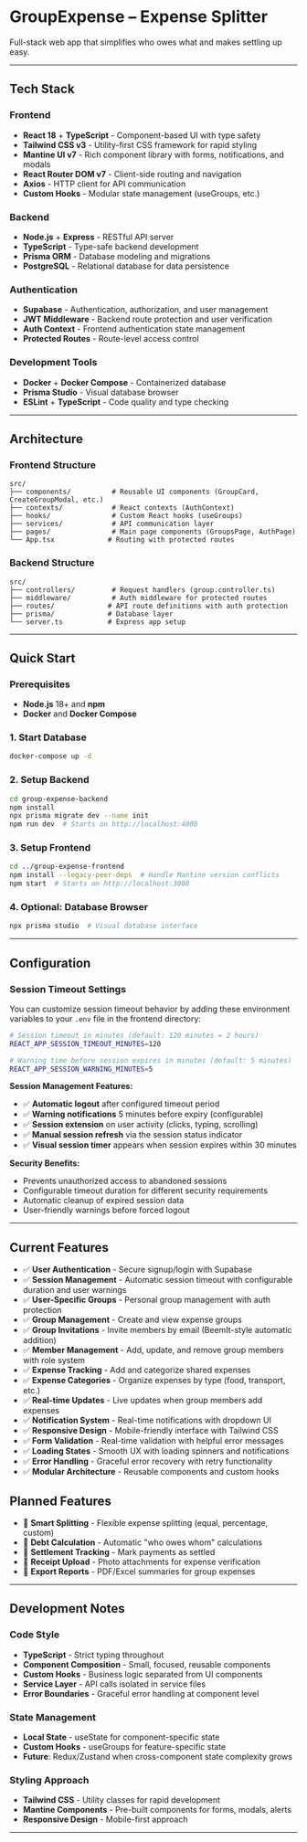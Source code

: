 # GroupExpense – Expense Splitter

Full-stack web app that simplifies who owes what and makes settling up easy.

---

## Tech Stack

### Frontend

- **React 18** + **TypeScript** - Component-based UI with type safety
- **Tailwind CSS v3** - Utility-first CSS framework for rapid styling
- **Mantine UI v7** - Rich component library with forms, notifications, and modals
- **React Router DOM v7** - Client-side routing and navigation
- **Axios** - HTTP client for API communication
- **Custom Hooks** - Modular state management (useGroups, etc.)

### Backend

- **Node.js** + **Express** - RESTful API server
- **TypeScript** - Type-safe backend development
- **Prisma ORM** - Database modeling and migrations
- **PostgreSQL** - Relational database for data persistence

### Authentication

- **Supabase** - Authentication, authorization, and user management
- **JWT Middleware** - Backend route protection and user verification
- **Auth Context** - Frontend authentication state management
- **Protected Routes** - Route-level access control

### Development Tools

- **Docker** + **Docker Compose** - Containerized database
- **Prisma Studio** - Visual database browser
- **ESLint** + **TypeScript** - Code quality and type checking

---

## Architecture

### Frontend Structure

```
src/
├── components/          # Reusable UI components (GroupCard, CreateGroupModal, etc.)
├── contexts/            # React contexts (AuthContext)
├── hooks/               # Custom React hooks (useGroups)
├── services/            # API communication layer
├── pages/               # Main page components (GroupsPage, AuthPage)
└── App.tsx             # Routing with protected routes
```

### Backend Structure

```
src/
├── controllers/         # Request handlers (group.controller.ts)
├── middleware/          # Auth middleware for protected routes
├── routes/             # API route definitions with auth protection
├── prisma/             # Database layer
└── server.ts           # Express app setup
```

---

## Quick Start

### Prerequisites

- **Node.js** 18+ and **npm**
- **Docker** and **Docker Compose**

### 1. Start Database

```bash
docker-compose up -d
```

### 2. Setup Backend

```bash
cd group-expense-backend
npm install
npx prisma migrate dev --name init
npm run dev  # Starts on http://localhost:4000
```

### 3. Setup Frontend

```bash
cd ../group-expense-frontend
npm install --legacy-peer-deps  # Handle Mantine version conflicts
npm start  # Starts on http://localhost:3000
```

### 4. Optional: Database Browser

```bash
npx prisma studio  # Visual database interface
```

---

## Configuration

### Session Timeout Settings

You can customize session timeout behavior by adding these environment variables to your `.env` file in the frontend directory:

```bash
# Session timeout in minutes (default: 120 minutes = 2 hours)
REACT_APP_SESSION_TIMEOUT_MINUTES=120

# Warning time before session expires in minutes (default: 5 minutes)
REACT_APP_SESSION_WARNING_MINUTES=5
```

**Session Management Features:**

- ✅ **Automatic logout** after configured timeout period
- ✅ **Warning notifications** 5 minutes before expiry (configurable)
- ✅ **Session extension** on user activity (clicks, typing, scrolling)
- ✅ **Manual session refresh** via the session status indicator
- ✅ **Visual session timer** appears when session expires within 30 minutes

**Security Benefits:**

- Prevents unauthorized access to abandoned sessions
- Configurable timeout duration for different security requirements
- Automatic cleanup of expired session data
- User-friendly warnings before forced logout

---

## Current Features

- ✅ **User Authentication** - Secure signup/login with Supabase
- ✅ **Session Management** - Automatic session timeout with configurable duration and user warnings
- ✅ **User-Specific Groups** - Personal group management with auth protection
- ✅ **Group Management** - Create and view expense groups
- ✅ **Group Invitations** - Invite members by email (BeemIt-style automatic addition)
- ✅ **Member Management** - Add, update, and remove group members with role system
- ✅ **Expense Tracking** - Add and categorize shared expenses
- ✅ **Expense Categories** - Organize expenses by type (food, transport, etc.)
- ✅ **Real-time Updates** - Live updates when group members add expenses
- ✅ **Notification System** - Real-time notifications with dropdown UI
- ✅ **Responsive Design** - Mobile-friendly interface with Tailwind CSS
- ✅ **Form Validation** - Real-time validation with helpful error messages
- ✅ **Loading States** - Smooth UX with loading spinners and notifications
- ✅ **Error Handling** - Graceful error recovery with retry functionality
- ✅ **Modular Architecture** - Reusable components and custom hooks

## Planned Features

- 🔄 **Smart Splitting** - Flexible expense splitting (equal, percentage, custom)
- 🔄 **Debt Calculation** - Automatic "who owes whom" calculations
- 🔄 **Settlement Tracking** - Mark payments as settled
- 🔄 **Receipt Upload** - Photo attachments for expense verification
- 🔄 **Export Reports** - PDF/Excel summaries for group expenses

---

## Development Notes

### Code Style

- **TypeScript** - Strict typing throughout
- **Component Composition** - Small, focused, reusable components
- **Custom Hooks** - Business logic separated from UI components
- **Service Layer** - API calls isolated in service files
- **Error Boundaries** - Graceful error handling at component level

### State Management

- **Local State** - useState for component-specific state
- **Custom Hooks** - useGroups for feature-specific state
- **Future**: Redux/Zustand when cross-component state complexity grows

### Styling Approach

- **Tailwind CSS** - Utility classes for rapid development
- **Mantine Components** - Pre-built components for forms, modals, alerts
- **Responsive Design** - Mobile-first approach

---
